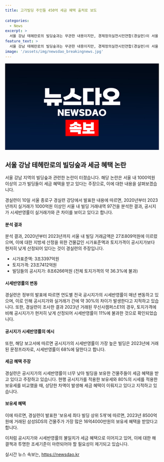 ```yaml
---
title: 고가빌딩 주인들 450억 세금 혜택 출처로 보도

categories:
  - News
excerpt: >
  서울 강남 테헤란로의 빌딩숲과는 무관한 내용이지만, 경제정의실천시민연합(경실련)이 서울 내 1000억원 이상의 고가 빌딩의 공시지가 시세반영률이 실거래가와 차이가 커 세금 혜택을 받고 있다고 주장했다. 2020년부터 2023년까지의 실거래 분석 결과에 따르면, 빌딩들의 공시지가 시세반영률이 매년 30% 이상 차이가 나는 것으로 나타났다. 이로 인해 건물주들이 세금 혜택을 받는 것으로 분석됐으며, 경실련은 이에 대해 우려를 표명하고 있다.
feature_text: >
  서울 강남 테헤란로의 빌딩숲과는 무관한 내용이지만, 경제정의실천시민연합(경실련)이 서울 내 1000억원 이상의 고가 빌딩의 공시지가 시세반영률이 실거래가와 차이가 커 세금 혜택을 받고 있다고 주장했다. 2020년부터 2023년까지의 실거래 분석 결과에 따르면, 빌딩들의 공시지가 시세반영률이 매년 30% 이상 차이가 나는 것으로 나타났다. 이로 인해 건물주들이 세금 혜택을 받는 것으로 분석됐으며, 경실련은 이에 대해 우려를 표명하고 있다.
image: '/assets/img/newsdao_breakingnews.jpg'
---
```


<p><img src="/assets/img/newsdao_breakingnews.jpg" alt="koreaapp 속보" /></p>

<h2 data-ke-size="size26">서울 강남 테헤란로의 빌딩숲과 세금 혜택 논란</h2>

<p>서울 강남 지역의 빌딩숲과 관련한 논란이 터졌습니다. 해당 논란은 서울 내 1000억원 이상의 고가 빌딩들이 세금 혜택을 받고 있다는 주장으로, 이에 대한 내용을 살펴보겠습니다.</p>

<p data-ke-size="size16">경실련이 10일 서울 종로구 경실련 강당에서 발표한 내용에 따르면, 2020년부터 2023년까지 실거래가 1000억원 이상인 서울 내 빌딩 거래내역 97건을 분석한 결과, 공시지가 시세반영률이 실거래가와 큰 차이를 보이고 있다고 합니다.</p>

<h4>분석 결과</h4>

<p>분석 결과, 2020년부터 2023년까지 서울 내 빌딩 거래금액은 27조809억원에 이르렀으며, 이에 대한 지방세 산정을 위한 건물값인 시가표준액과 토지가격이 공시지가보다 현저히 낮게 산정되어 있다는 것이 경실련의 주장입니다.</p>

<ul>
  <li>시가표준액: 3조3397억원</li>
  <li>토지가격: 23조7412억원</li>
  <li>빌딩들의 공시지가: 8조6266억원 (전체 토지가격의 약 36.3%에 불과)</li>
</ul>

<h4>시세반영률의 변동</h4>

<p>경실련은 정부의 발표에 따르면 연도별 전국 공시지가의 시세반영률이 매년 변동하고 있으며, 이로 인해 공시지가와 실거래가 간에 약 30%의 차이가 발생한다고 지적하고 있습니다. 또한, 경실련이 조사한 결과 2023년 거래된 무신사캠퍼스E1의 경우, 토지가격에 비해 공시지가가 현저히 낮게 산정되어 시세반영률이 11%에 불과한 것으로 확인되었습니다.</p>

<h4>공시지가 시세반영률의 예시</h4>

<p>또한, 해당 보고서에 따르면 공시지가의 시세반영률이 가장 높은 빌딩은 2023년에 거래된 문정프라자로, 시세반영률이 68%에 달한다고 합니다.</p>

<h4>세금 혜택 주장</h4>

<p>경실련은 공시지가의 시세반영률이 너무 낮아 빌딩을 보유한 건물주들이 세금 혜택을 받고 있다고 주장하고 있습니다. 현행 공시지가를 적용한 보유세와 80%의 시세를 적용한 보유세를 비교했을 때, 상당한 차액이 발생해 세금 혜택이 이뤄지고 있다고 지적하고 있습니다.</p>

<h4>보유세 혜택</h4>

<p>이에 따르면, 경실련이 발표한 '보유세 최다 빌딩 상위 5개'에 따르면, 2023년 8500억원에 거래된 삼성SDS의 건물주가 가장 많은 16억4000만원의 보유세 혜택을 받았다고 합니다.</p>

<p>이처럼 공시지가와 시세반영률의 불일치가 세금 혜택으로 이어지고 있어, 이에 대한 해결책과 투명한 조세기준이 마련되어야 할 필요성이 제기되고 있습니다.</p>
실시간 뉴스 속보는, <a href="https://newsdao.kr" rel="dofollow">https://newsdao.kr</a>


